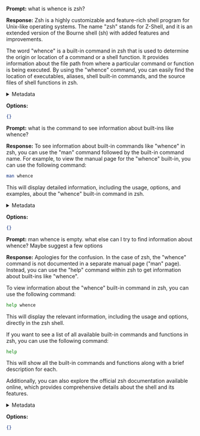 **Prompt:**
what is whence is zsh?

**Response:**
Zsh is a highly customizable and feature-rich shell program for Unix-like operating systems. The name "zsh" stands for Z-Shell, and it is an extended version of the Bourne shell (sh) with added features and improvements.

The word "whence" is a built-in command in zsh that is used to determine the origin or location of a command or a shell function. It provides information about the file path from where a particular command or function is being executed. By using the "whence" command, you can easily find the location of executables, aliases, shell built-in commands, and the source files of shell functions in zsh.

<details><summary>Metadata</summary>

- Duration: 4891 ms
- Datetime: 2023-08-25T19:38:11.353544
- Model: gpt-3.5-turbo-0613

</details>

**Options:**
```json
{}
```

**Prompt:**
what is the command to see information about built-ins like whence?

**Response:**
To see information about built-in commands like "whence" in zsh, you can use the "man" command followed by the built-in command name. For example, to view the manual page for the "whence" built-in, you can use the following command:

```bash
man whence
```

This will display detailed information, including the usage, options, and examples, about the "whence" built-in command in zsh.

<details><summary>Metadata</summary>

- Duration: 2943 ms
- Datetime: 2023-08-25T19:39:54.107794
- Model: gpt-3.5-turbo-0613

</details>

**Options:**
```json
{}
```

**Prompt:**
man whence is empty. what else can I try to find information about whence? Maybe suggest a few options

**Response:**
Apologies for the confusion. In the case of zsh, the "whence" command is not documented in a separate manual page ("man" page). Instead, you can use the "help" command within zsh to get information about built-ins like "whence".

To view information about the "whence" built-in command in zsh, you can use the following command:

```bash
help whence
```

This will display the relevant information, including the usage and options, directly in the zsh shell.

If you want to see a list of all available built-in commands and functions in zsh, you can use the following command:

```bash
help
```

This will show all the built-in commands and functions along with a brief description for each.

Additionally, you can also explore the official zsh documentation available online, which provides comprehensive details about the shell and its features.

<details><summary>Metadata</summary>

- Duration: 5492 ms
- Datetime: 2023-08-25T19:40:48.580633
- Model: gpt-3.5-turbo-0613

</details>

**Options:**
```json
{}
```

